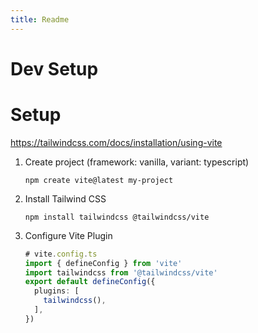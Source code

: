 ```yaml
---
title: Readme
---
```


# Dev Setup

# Setup

<https://tailwindcss.com/docs/installation/using-vite>

1.  Create project (framework: vanilla, variant: typescript)

    ``` shell
    npm create vite@latest my-project
    ```

2.  Install Tailwind CSS

    ``` shell
    npm install tailwindcss @tailwindcss/vite
    ```

3.  Configure Vite Plugin

    ``` typescript
    # vite.config.ts
    import { defineConfig } from 'vite'
    import tailwindcss from '@tailwindcss/vite'
    export default defineConfig({
      plugins: [
        tailwindcss(),
      ],
    })
    ```

